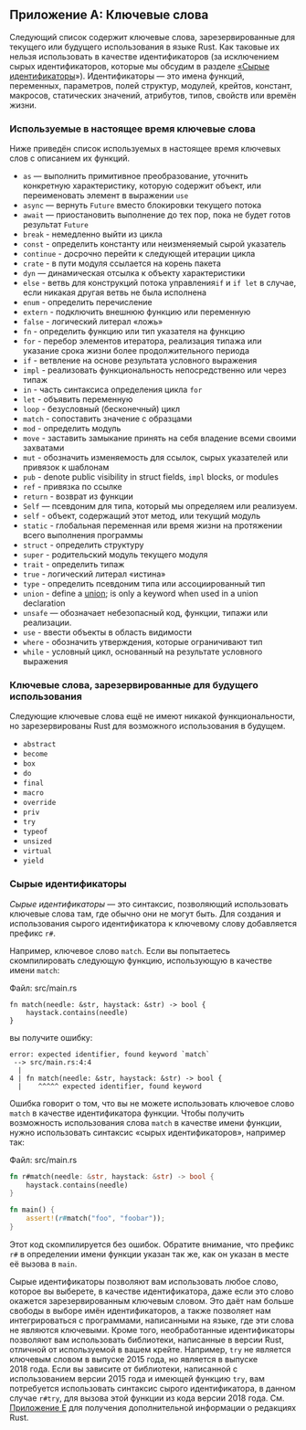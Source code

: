 ## Приложение A: Ключевые слова

Следующий список содержит ключевые слова, зарезервированные для текущего или будущего использования в языке Rust. Как таковые их нельзя использовать в качестве идентификаторов (за исключением сырых идентификаторов, которые мы обсудим в разделе [«Сырые идентификаторы](#raw-identifiers)<!-- ignore -->»). Идентификаторы — это имена функций, переменных, параметров, полей структур, модулей, крейтов, констант, макросов, статических значений, атрибутов, типов, свойств или времён жизни.

### Используемые в настоящее время ключевые слова

Ниже приведён список используемых в настоящее время ключевых слов с описанием их функций.

-  `as` — выполнить примитивное преобразование, уточнить конкретную характеристику, которую содержит объект, или переименовать элемент в выражении `use`
- `async` — вернуть `Future` вместо блокировки текущего потока
- `await` — приостановить выполнение до тех пор, пока не будет готов результат `Future`
- `break` - немедленно выйти из цикла
- `const` - определить константу или неизменяемый сырой указатель
- `continue` - досрочно перейти к следующей итерации цикла
- `crate` - в пути модуля ссылается на корень пакета
- `dyn` — динамическая отсылка к объекту характеристики
- `else` - ветвь для конструкций потока управления`if` и `if let` в случае, если никакая другая ветвь не была исполнена
- `enum` - определить перечисление
- `extern` - подключить внешнюю функцию или переменную
- `false` - логический литерал «ложь»
- `fn` - определить функцию или тип указателя на функцию
- `for` - перебор элементов итератора, реализация типажа или указание срока жизни более продолжительного периода
- `if` - ветвление на основе результата условного выражения
- `impl` - реализовать функциональность непосредственно или через типаж
- `in` - часть синтаксиса определения цикла `for`
- `let` - объявить переменную
- `loop` - безусловный (бесконечный) цикл
- `match` - сопоставить значение с образцами
- `mod` - определить модуль
- `move` - заставить замыкание принять на себя владение всеми своими захватами
- `mut` - обозначить изменяемость для ссылок, сырых указателей или привязок к шаблонам
- `pub` - denote public visibility in struct fields, `impl` blocks, or modules
- `ref` - привязка по ссылке
- `return` - возврат из функции
- `Self` — псевдоним для типа, который мы определяем или реализуем.
- `self` - объект, содержащий этот метод, или текущий модуль
- `static` - глобальная переменная или время жизни на протяжении всего выполнения программы
- `struct` - определить структуру
- `super` - родительский модуль текущего модуля
- `trait` - определить типаж
- `true` - логический литерал «истина»
- `type` - определить псевдоним типа или ассоциированный тип
- `union` - define a [union](../reference/items/unions.html)<!-- ignore -->; is only a keyword when used in a union declaration
- `unsafe` — обозначает небезопасный код, функции, типажи или реализации.
- `use` - ввести объекты в область видимости
- `where` - обозначить утверждения, которые ограничивают тип
- `while` - условный цикл, основанный на результате условного выражения

### Ключевые слова, зарезервированные для будущего использования

Следующие ключевые слова ещё не имеют никакой функциональности, но зарезервированы Rust для возможного использования в будущем.

- `abstract`
- `become`
- `box`
- `do`
- `final`
- `macro`
- `override`
- `priv`
- `try`
- `typeof`
- `unsized`
- `virtual`
- `yield`

### Сырые идентификаторы

*Сырые идентификаторы* — это синтаксис, позволяющий использовать ключевые слова там, где обычно они не могут быть. Для создания и использования сырого идентификатора к ключевому слову добавляется префикс `r#`.

Например, ключевое слово `match`. Если вы попытаетесь скомпилировать следующую функцию, использующую в качестве имени `match`:

<span class="filename">Файл: src/main.rs</span>

```rust,ignore,does_not_compile
fn match(needle: &str, haystack: &str) -> bool {
    haystack.contains(needle)
}
```

вы получите ошибку:

```text
error: expected identifier, found keyword `match`
 --> src/main.rs:4:4
  |
4 | fn match(needle: &str, haystack: &str) -> bool {
  |    ^^^^^ expected identifier, found keyword
```

Ошибка говорит о том, что вы не можете использовать ключевое слово `match` в качестве идентификатора функции. Чтобы получить возможность использования слова `match` в качестве имени функции, нужно использовать синтаксис «сырых идентификаторов», например так:

<span class="filename">Файл: src/main.rs</span>

```rust
fn r#match(needle: &str, haystack: &str) -> bool {
    haystack.contains(needle)
}

fn main() {
    assert!(r#match("foo", "foobar"));
}
```

Этот код скомпилируется без ошибок. Обратите внимание, что префикс `r#` в определении имени функции указан так же, как он указан в месте её вызова в `main`.

Сырые идентификаторы позволяют вам использовать любое слово, которое вы выберете, в качестве идентификатора, даже если это слово окажется зарезервированным ключевым словом. Это даёт нам больше свободы в выборе имён идентификаторов, а также позволяет нам интегрироваться с программами, написанными на языке, где эти слова не являются ключевыми. Кроме того, необработанные идентификаторы позволяют вам использовать библиотеки, написанные в версии Rust, отличной от используемой в вашем крейте. Например, `try` не является ключевым словом в выпуске 2015 года, но является в выпуске 2018 года. Если вы зависите от библиотеки, написанной с использованием версии 2015 года и имеющей функцию `try`, вам потребуется использовать синтаксис сырого идентификатора, в данном случае `r#try`, для вызова этой функции из кода версии 2018 года. См. [Приложение E](appendix-05-editions.html)<!-- ignore --> для получения дополнительной информации о редакциях Rust.
